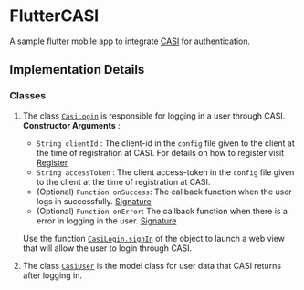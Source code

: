 # FlutterCASI

A sample flutter mobile app to integrate [CASI](https://auth.devclub.in/) for authentication.

## Implementation Details

### Classes

1. The class [`CasiLogin`](https://github.com/Harsh14901/FlutterCASI/blob/7d12d82bdf7b865a7649c46b7915317644224355/casi/lib/casi_user.dart#L33) is responsible for logging in a user through CASI. **Constructor Arguments** :
    - `String clientId` : The client-id in the `config` file given to the client at the time of registration at CASI. For details on how to register visit [Register](https://auth.devclub.in/client/register)
    - `String accessToken` : The client access-token in the `config` file given to the client at the time of registration at CASI.
    - (Optional) `Function onSuccess`: The callback function when the user logs in successfully. [Signature](https://github.com/Harsh14901/FlutterCASI/blob/7d12d82bdf7b865a7649c46b7915317644224355/casi/lib/casi_user.dart#L45)
    - (Optional) `Function onError`: The callback function when there is a error in logging in the user. [Signature](https://github.com/Harsh14901/FlutterCASI/blob/7d12d82bdf7b865a7649c46b7915317644224355/casi/lib/casi_user.dart#L46)
    
    Use the function [`CasiLogin.signIn`](https://github.com/Harsh14901/FlutterCASI/blob/7d12d82bdf7b865a7649c46b7915317644224355/casi/lib/casi_user.dart#L65) of the object to launch a web view that will allow the user to login through CASI.

2. The class [`CasiUser`](https://github.com/Harsh14901/FlutterCASI/blob/7d12d82bdf7b865a7649c46b7915317644224355/casi/lib/casi_user.dart#L6) is the model class for user data that CASI returns after logging in.


